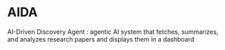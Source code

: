 # AIDA
 AI-Driven Discovery Agent : agentic AI system that fetches, summarizes, and analyzes research papers and displays them in a dashboard

